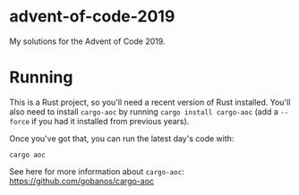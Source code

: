 # advent-of-code-2019
My solutions for the Advent of Code 2019.

# Running

This is a Rust project, so you'll need a recent version of Rust installed. You'll also need to install `cargo-aoc` by running `cargo install cargo-aoc` (add a `--force` if you had it installed from previous years). 

Once you've got that, you can run the latest day's code with:

```
cargo aoc
```

See here for more information about `cargo-aoc`: https://github.com/gobanos/cargo-aoc
